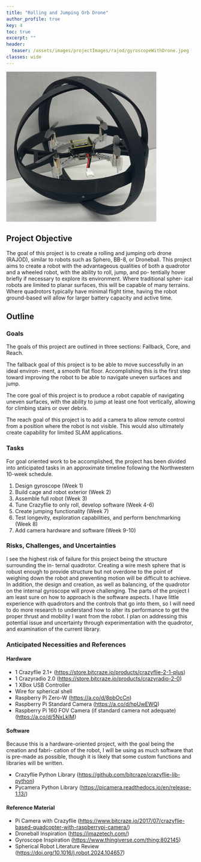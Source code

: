 ```yaml
---
title: "Rolling and Jumping Orb Drone"
author_profile: true
key: 4
toc: true
excerpt: ""
header:
  teaser: /assets/images/projectImages/rajod/gyroscopeWithDrone.jpeg
classes: wide
---
```

<img src="/assets/images/projectImages/rajod/gyroscopeWithDrone.jpeg" width="400">

## Project Objective
The goal of this project is to create a rolling and jumping orb drone (RAJOD), similar to robots such as
Sphero, BB-8, or Droneball. This project aims to create a robot with the advantageous
qualities of both a quadrotor and a wheeled robot, with the ability to roll, jump, and po-
tentially hover briefly if necessary to explore its environment. Where traditional spher-
ical robots are limited to planar surfaces, this will be capable of many terrains. Where
quadrotors typically have minimal flight time, having the robot ground-based will allow
for larger battery capacity and active time.

## Outline

### Goals
The goals of this project are outlined in three sections: Fallback, Core, and Reach.

The fallback goal of this project is to be able to move successfully in an ideal environ-
ment, a smooth flat floor. Accomplishing this is the first step toward improving the robot
to be able to navigate uneven surfaces and jump.

The core goal of this project is to produce a robot capable of navigating uneven surfaces, with the ability to jump at least one foot vertically, allowing for climbing stairs or
over debris.

The reach goal of this project is to add a camera to allow remote control from a position
where the robot is not visible. This would also ultimately create capability for limited
SLAM applications.

### Tasks
For goal oriented work to be accomplished, the project has been divided into anticipated tasks in an approximate timeline following the Northwestern 10-week schedule.
1. Design gyroscope (Week 1)
2. Build cage and robot exterior (Week 2)
3. Assemble full robot (Week 3)
4. Tune Crazyflie to only roll, develop software (Week 4-6)
5. Create jumping functionality (Week 7)
6. Test longevity, exploration capabilities, and perform benchmarking (Week 8)
7. Add camera hardware and software (Week 9-10)

### Risks, Challenges, and Uncertainties
I see the highest risk of failure for this project being the structure surrounding the in-
ternal quadrotor. Creating a wire mesh sphere that is robust enough to provide structure
but not overdone to the point of weighing down the robot and preventing motion will
be difficult to achieve. In addition, the design and creation, as well as balancing, of the
quadrotor on the internal gyroscope will prove challenging.
The parts of the project I am least sure on how to approach is the software aspects. I
have little experience with quadrotors and the controls that go into them, so I will need to
do more research to understand how to alter its performance to get the proper thrust and
mobility I want from the robot. I plan on addressing this potential issue and uncertainty
through experimentation with the quadrotor, and examination of the current library.

### Anticipated Necessities and References
#### Hardware
- 1 Crazyflie 2.1+ (https://store.bitcraze.io/products/crazyflie-2-1-plus)
- 1 Crazyradio 2.0 (https://store.bitcraze.io/products/crazyradio-2-0)
- 1 XBox USB Controller
- Wire for spherical shell
- Raspberry Pi Zero-W (https://a.co/d/8pbOcCn)
- Raspberry Pi Standard Camera (https://a.co/d/hpUwEWQ)
- Raspberry Pi 160 FOV Camera (if standard camera not adequate) (https://a.co/d/5NxLklM)

#### Software
Because this is a hardware-oriented project, with the goal being the creation and fabri-
cation of the robot, I will be using as much software that is pre-made as possible, though
it is likely that some custom functions and libraries will be written.
- Crazyflie Python Library (https://github.com/bitcraze/crazyflie-lib-python)
- Pycamera Python Library (https://picamera.readthedocs.io/en/release-1.13/)

#### Reference Material
- Pi Camera with Crazyflie (https://www.bitcraze.io/2017/07/crazyflie-based-quadcopter-with-raspberrypi-camera/)
- Droneball Inspiration (https://imazetech.com/)
- Gyroscope Inspiration (https://www.thingiverse.com/thing:802145)
- Spherical Robot Literature Review (https://doi.org/10.1016/j.robot.2024.104657)